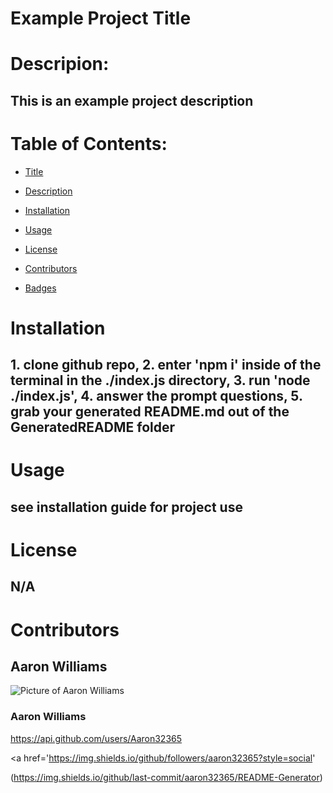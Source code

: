 # Example Project Title
    
# Descripion:
## This is an example project description


# Table of Contents:

* [Title](#Title)

* [Description](#Description)

* [Installation](#Installation)

* [Usage](#Usage)

* [License](#License)

* [Contributors](#Contributors)

* [Badges](#Badges)



# Installation
## 1. clone github repo, 2. enter 'npm i' inside of the terminal in the ./index.js directory, 3. run 'node ./index.js', 4. answer the prompt questions, 5. grab your generated README.md out of the GeneratedREADME folder

# Usage
## see installation guide for project use

# License
## N/A

# Contributors
## Aaron Williams


![Picture of Aaron Williams](https://avatars2.githubusercontent.com/u/56372224?v=4)

### Aaron Williams

https://api.github.com/users/Aaron32365


 <a href='https://img.shields.io/github/followers/aaron32365?style=social'

 (https://img.shields.io/github/last-commit/aaron32365/README-Generator)


    
